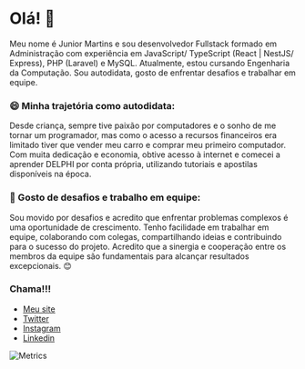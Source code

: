 # Olá! 👋

Meu nome é Junior Martins e sou desenvolvedor Fullstack formado em Administração com experiência em JavaScript/ TypeScript (React | NestJS/ Express), PHP (Laravel) e MySQL. Atualmente, estou cursando Engenharia da Computação. Sou autodidata, gosto de enfrentar desafios e trabalhar em equipe.

### 😄 Minha trajetória como autodidata:
Desde criança, sempre tive paixão por computadores e o sonho de me tornar um programador, mas como o acesso a recursos financeiros era limitado tiver que vender meu carro e comprar meu primeiro computador. Com muita dedicação e economia, obtive acesso à internet e comecei a aprender DELPHI por conta própria, utilizando tutoriais e apostilas disponíveis na época.

### 💪 Gosto de desafios e trabalho em equipe:
Sou movido por desafios e acredito que enfrentar problemas complexos é uma oportunidade de crescimento. Tenho facilidade em trabalhar em equipe, colaborando com colegas, compartilhando ideias e contribuindo para o sucesso do projeto. Acredito que a sinergia e cooperação entre os membros da equipe são fundamentais para alcançar resultados excepcionais. 😊

### Chama!!!
- [Meu site](https://juniormartins.dev)
- [Twitter](https://twitter.com/juniormartinxo)
- [Instagram](https://www.instagram.com/juniormartinxo/)
- [Linkedin](https://www.linkedin.com/in/juniormartinxo/)


![Metrics](https://metrics.lecoq.io/juniormartinxo?template=classic&isocalendar=1&languages=1&repositories=1&gists=1&introduction=1&repositories=100&repositories.batch=100&repositories.forks=false&repositories.affiliations=owner&isocalendar.duration=half-year&languages.limit=8&languages.threshold=0%25&languages.colors=github&languages.sections=most-used&languages.indepth=false&languages.analysis.timeout=15&languages.categories=markup%2C%20programming&languages.recent.categories=markup%2C%20programming&languages.recent.load=300&languages.recent.days=14&introduction.title=true&config.timezone=America%2FSao_Paulo)

<!--
**juniormartinxo/juniormartinxo** is a ✨ _special_ ✨ repository because its `README.md` (this file) appears on your GitHub profile.

Here are some ideas to get you started:

- 🔭 I’m currently working on ...
- 🌱 I’m currently learning ...
- 👯 I’m looking to collaborate on ...
- 🤔 I’m looking for help with ...
- 💬 Ask me about ...
- 📫 How to reach me: ...
- 😄 Pronouns: ...
- ⚡ Fun fact: ...


|   Github Status   |  Most Used Languages  |
|     :---:      |     :---:      |
|  [![juniormartinxo's GitHub stats](https://github-readme-stats.vercel.app/api?username=juniormartinxo&show_icons=true&theme=noctis_minimus&count_private=true)](https://github.com/juniormartinxo/github-readme-stats&show_icons=true&theme=noctis_minimus&count_private=true)  |   [![Top Langs](https://github-readme-stats.vercel.app/api/top-langs/?username=juniormartinxo&theme=noctis_minimus&langs_count=6&layout=compact)](https://github.com/juniormartinxo/github-readme-stats&theme=noctis_minimus&langs_count=6&layout=compact)  |
-->







